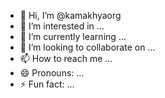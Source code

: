 - 👋 Hi, I’m @kamakhyaorg
- 👀 I’m interested in ...
- 🌱 I’m currently learning ...
- 💞️ I’m looking to collaborate on ...
- 📫 How to reach me ...
- 😄 Pronouns: ...
- ⚡ Fun fact: ...

<!---
kamakhyaorg/kamakhyaorg is a ✨ special ✨ repository because its `README.md` (this file) appears on your GitHub profile.
You can click the Preview link to take a look at your changes.
--->
